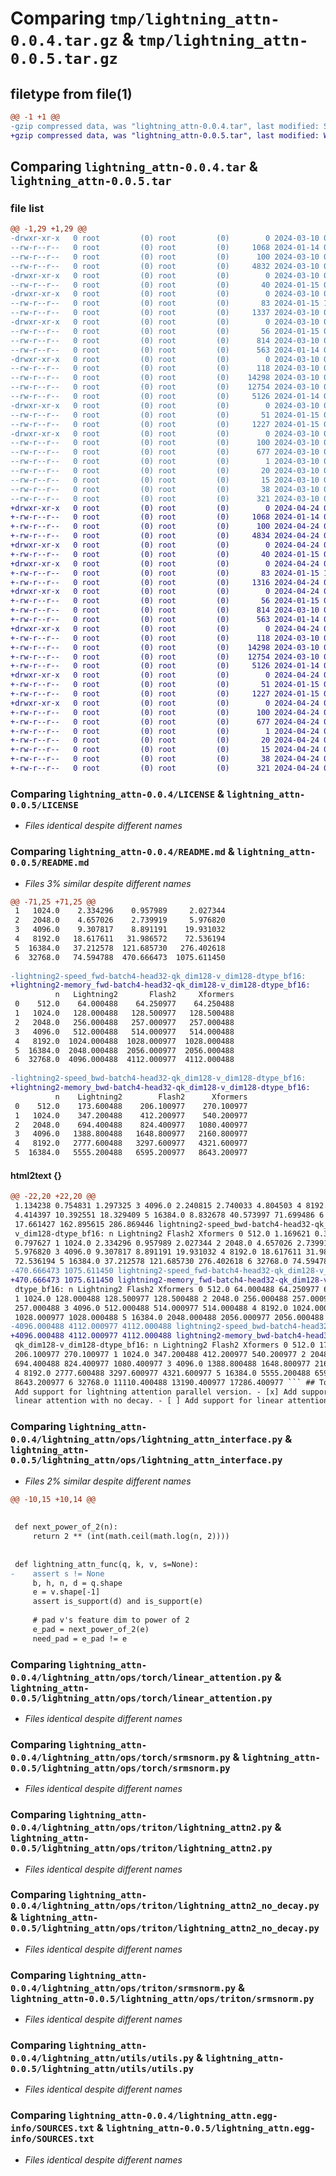 # Comparing `tmp/lightning_attn-0.0.4.tar.gz` & `tmp/lightning_attn-0.0.5.tar.gz`

## filetype from file(1)

```diff
@@ -1 +1 @@
-gzip compressed data, was "lightning_attn-0.0.4.tar", last modified: Sun Mar 10 07:14:01 2024, max compression
+gzip compressed data, was "lightning_attn-0.0.5.tar", last modified: Wed Apr 24 07:43:19 2024, max compression
```

## Comparing `lightning_attn-0.0.4.tar` & `lightning_attn-0.0.5.tar`

### file list

```diff
@@ -1,29 +1,29 @@
-drwxr-xr-x   0 root         (0) root         (0)        0 2024-03-10 07:14:01.503208 lightning_attn-0.0.4/
--rw-r--r--   0 root         (0) root         (0)     1068 2024-01-14 03:16:35.000000 lightning_attn-0.0.4/LICENSE
--rw-r--r--   0 root         (0) root         (0)      100 2024-03-10 07:14:01.500437 lightning_attn-0.0.4/PKG-INFO
--rw-r--r--   0 root         (0) root         (0)     4832 2024-03-10 07:12:13.000000 lightning_attn-0.0.4/README.md
-drwxr-xr-x   0 root         (0) root         (0)        0 2024-03-10 07:14:01.345283 lightning_attn-0.0.4/lightning_attn/
--rw-r--r--   0 root         (0) root         (0)       40 2024-01-15 08:41:10.000000 lightning_attn-0.0.4/lightning_attn/__init__.py
-drwxr-xr-x   0 root         (0) root         (0)        0 2024-03-10 07:14:01.406719 lightning_attn-0.0.4/lightning_attn/ops/
--rw-r--r--   0 root         (0) root         (0)       83 2024-01-15 13:41:41.000000 lightning_attn-0.0.4/lightning_attn/ops/__init__.py
--rw-r--r--   0 root         (0) root         (0)     1337 2024-03-10 06:35:56.000000 lightning_attn-0.0.4/lightning_attn/ops/lightning_attn_interface.py
-drwxr-xr-x   0 root         (0) root         (0)        0 2024-03-10 07:14:01.434505 lightning_attn-0.0.4/lightning_attn/ops/torch/
--rw-r--r--   0 root         (0) root         (0)       56 2024-01-15 08:26:56.000000 lightning_attn-0.0.4/lightning_attn/ops/torch/__init__.py
--rw-r--r--   0 root         (0) root         (0)      814 2024-03-10 06:38:10.000000 lightning_attn-0.0.4/lightning_attn/ops/torch/linear_attention.py
--rw-r--r--   0 root         (0) root         (0)      563 2024-01-14 05:21:48.000000 lightning_attn-0.0.4/lightning_attn/ops/torch/srmsnorm.py
-drwxr-xr-x   0 root         (0) root         (0)        0 2024-03-10 07:14:01.471657 lightning_attn-0.0.4/lightning_attn/ops/triton/
--rw-r--r--   0 root         (0) root         (0)      118 2024-03-10 06:30:03.000000 lightning_attn-0.0.4/lightning_attn/ops/triton/__init__.py
--rw-r--r--   0 root         (0) root         (0)    14298 2024-03-10 06:05:11.000000 lightning_attn-0.0.4/lightning_attn/ops/triton/lightning_attn2.py
--rw-r--r--   0 root         (0) root         (0)    12754 2024-03-10 07:12:53.000000 lightning_attn-0.0.4/lightning_attn/ops/triton/lightning_attn2_no_decay.py
--rw-r--r--   0 root         (0) root         (0)     5126 2024-01-14 03:16:23.000000 lightning_attn-0.0.4/lightning_attn/ops/triton/srmsnorm.py
-drwxr-xr-x   0 root         (0) root         (0)        0 2024-03-10 07:14:01.489326 lightning_attn-0.0.4/lightning_attn/utils/
--rw-r--r--   0 root         (0) root         (0)       51 2024-01-15 09:09:20.000000 lightning_attn-0.0.4/lightning_attn/utils/__init__.py
--rw-r--r--   0 root         (0) root         (0)     1227 2024-01-15 09:20:33.000000 lightning_attn-0.0.4/lightning_attn/utils/utils.py
-drwxr-xr-x   0 root         (0) root         (0)        0 2024-03-10 07:14:01.389147 lightning_attn-0.0.4/lightning_attn.egg-info/
--rw-r--r--   0 root         (0) root         (0)      100 2024-03-10 07:14:00.000000 lightning_attn-0.0.4/lightning_attn.egg-info/PKG-INFO
--rw-r--r--   0 root         (0) root         (0)      677 2024-03-10 07:14:01.000000 lightning_attn-0.0.4/lightning_attn.egg-info/SOURCES.txt
--rw-r--r--   0 root         (0) root         (0)        1 2024-03-10 07:14:00.000000 lightning_attn-0.0.4/lightning_attn.egg-info/dependency_links.txt
--rw-r--r--   0 root         (0) root         (0)       20 2024-03-10 07:14:00.000000 lightning_attn-0.0.4/lightning_attn.egg-info/requires.txt
--rw-r--r--   0 root         (0) root         (0)       15 2024-03-10 07:14:00.000000 lightning_attn-0.0.4/lightning_attn.egg-info/top_level.txt
--rw-r--r--   0 root         (0) root         (0)       38 2024-03-10 07:14:01.504823 lightning_attn-0.0.4/setup.cfg
--rw-r--r--   0 root         (0) root         (0)      321 2024-03-10 07:13:41.000000 lightning_attn-0.0.4/setup.py
+drwxr-xr-x   0 root         (0) root         (0)        0 2024-04-24 07:43:19.159625 lightning_attn-0.0.5/
+-rw-r--r--   0 root         (0) root         (0)     1068 2024-01-14 03:16:35.000000 lightning_attn-0.0.5/LICENSE
+-rw-r--r--   0 root         (0) root         (0)      100 2024-04-24 07:43:19.152460 lightning_attn-0.0.5/PKG-INFO
+-rw-r--r--   0 root         (0) root         (0)     4834 2024-04-24 07:33:40.000000 lightning_attn-0.0.5/README.md
+drwxr-xr-x   0 root         (0) root         (0)        0 2024-04-24 07:43:18.763290 lightning_attn-0.0.5/lightning_attn/
+-rw-r--r--   0 root         (0) root         (0)       40 2024-01-15 08:41:10.000000 lightning_attn-0.0.5/lightning_attn/__init__.py
+drwxr-xr-x   0 root         (0) root         (0)        0 2024-04-24 07:43:18.909502 lightning_attn-0.0.5/lightning_attn/ops/
+-rw-r--r--   0 root         (0) root         (0)       83 2024-01-15 13:41:41.000000 lightning_attn-0.0.5/lightning_attn/ops/__init__.py
+-rw-r--r--   0 root         (0) root         (0)     1316 2024-04-24 07:37:19.000000 lightning_attn-0.0.5/lightning_attn/ops/lightning_attn_interface.py
+drwxr-xr-x   0 root         (0) root         (0)        0 2024-04-24 07:43:18.988762 lightning_attn-0.0.5/lightning_attn/ops/torch/
+-rw-r--r--   0 root         (0) root         (0)       56 2024-01-15 08:26:56.000000 lightning_attn-0.0.5/lightning_attn/ops/torch/__init__.py
+-rw-r--r--   0 root         (0) root         (0)      814 2024-03-10 06:38:10.000000 lightning_attn-0.0.5/lightning_attn/ops/torch/linear_attention.py
+-rw-r--r--   0 root         (0) root         (0)      563 2024-01-14 05:21:48.000000 lightning_attn-0.0.5/lightning_attn/ops/torch/srmsnorm.py
+drwxr-xr-x   0 root         (0) root         (0)        0 2024-04-24 07:43:19.080083 lightning_attn-0.0.5/lightning_attn/ops/triton/
+-rw-r--r--   0 root         (0) root         (0)      118 2024-03-10 06:30:03.000000 lightning_attn-0.0.5/lightning_attn/ops/triton/__init__.py
+-rw-r--r--   0 root         (0) root         (0)    14298 2024-03-10 06:05:11.000000 lightning_attn-0.0.5/lightning_attn/ops/triton/lightning_attn2.py
+-rw-r--r--   0 root         (0) root         (0)    12754 2024-03-10 07:12:53.000000 lightning_attn-0.0.5/lightning_attn/ops/triton/lightning_attn2_no_decay.py
+-rw-r--r--   0 root         (0) root         (0)     5126 2024-01-14 03:16:23.000000 lightning_attn-0.0.5/lightning_attn/ops/triton/srmsnorm.py
+drwxr-xr-x   0 root         (0) root         (0)        0 2024-04-24 07:43:19.127330 lightning_attn-0.0.5/lightning_attn/utils/
+-rw-r--r--   0 root         (0) root         (0)       51 2024-01-15 09:09:20.000000 lightning_attn-0.0.5/lightning_attn/utils/__init__.py
+-rw-r--r--   0 root         (0) root         (0)     1227 2024-01-15 09:20:33.000000 lightning_attn-0.0.5/lightning_attn/utils/utils.py
+drwxr-xr-x   0 root         (0) root         (0)        0 2024-04-24 07:43:18.867561 lightning_attn-0.0.5/lightning_attn.egg-info/
+-rw-r--r--   0 root         (0) root         (0)      100 2024-04-24 07:43:18.000000 lightning_attn-0.0.5/lightning_attn.egg-info/PKG-INFO
+-rw-r--r--   0 root         (0) root         (0)      677 2024-04-24 07:43:18.000000 lightning_attn-0.0.5/lightning_attn.egg-info/SOURCES.txt
+-rw-r--r--   0 root         (0) root         (0)        1 2024-04-24 07:43:18.000000 lightning_attn-0.0.5/lightning_attn.egg-info/dependency_links.txt
+-rw-r--r--   0 root         (0) root         (0)       20 2024-04-24 07:43:18.000000 lightning_attn-0.0.5/lightning_attn.egg-info/requires.txt
+-rw-r--r--   0 root         (0) root         (0)       15 2024-04-24 07:43:18.000000 lightning_attn-0.0.5/lightning_attn.egg-info/top_level.txt
+-rw-r--r--   0 root         (0) root         (0)       38 2024-04-24 07:43:19.163847 lightning_attn-0.0.5/setup.cfg
+-rw-r--r--   0 root         (0) root         (0)      321 2024-04-24 07:42:29.000000 lightning_attn-0.0.5/setup.py
```

### Comparing `lightning_attn-0.0.4/LICENSE` & `lightning_attn-0.0.5/LICENSE`

 * *Files identical despite different names*

### Comparing `lightning_attn-0.0.4/README.md` & `lightning_attn-0.0.5/README.md`

 * *Files 3% similar despite different names*

```diff
@@ -71,25 +71,25 @@
 1   1024.0    2.334296    0.957989     2.027344
 2   2048.0    4.657026    2.739919     5.976820
 3   4096.0    9.307817    8.891191    19.931032
 4   8192.0   18.617611   31.986572    72.536194
 5  16384.0   37.212578  121.685730   276.402618
 6  32768.0   74.594788  470.666473  1075.611450
 
-lightning2-speed_fwd-batch4-head32-qk_dim128-v_dim128-dtype_bf16:
+lightning2-memory_fwd-batch4-head32-qk_dim128-v_dim128-dtype_bf16:
          n   Lightning2       Flash2     Xformers
 0    512.0    64.000488    64.250977    64.250488
 1   1024.0   128.000488   128.500977   128.500488
 2   2048.0   256.000488   257.000977   257.000488
 3   4096.0   512.000488   514.000977   514.000488
 4   8192.0  1024.000488  1028.000977  1028.000488
 5  16384.0  2048.000488  2056.000977  2056.000488
 6  32768.0  4096.000488  4112.000977  4112.000488
 
-lightning2-speed_bwd-batch4-head32-qk_dim128-v_dim128-dtype_bf16:
+lightning2-memory_bwd-batch4-head32-qk_dim128-v_dim128-dtype_bf16:
          n    Lightning2        Flash2      Xformers
 0    512.0    173.600488    206.100977    270.100977
 1   1024.0    347.200488    412.200977    540.200977
 2   2048.0    694.400488    824.400977   1080.400977
 3   4096.0   1388.800488   1648.800977   2160.800977
 4   8192.0   2777.600488   3297.600977   4321.600977
 5  16384.0   5555.200488   6595.200977   8643.200977
```

#### html2text {}

```diff
@@ -22,20 +22,20 @@
 1.134238 0.754831 1.297325 3 4096.0 2.240815 2.740033 4.804503 4 8192.0
 4.414397 10.392551 18.329409 5 16384.0 8.832678 40.573997 71.699486 6 32768.0
 17.661427 162.895615 286.869446 lightning2-speed_bwd-batch4-head32-qk_dim128-
 v_dim128-dtype_bf16: n Lightning2 Flash2 Xformers 0 512.0 1.169621 0.397422
 0.797627 1 1024.0 2.334296 0.957989 2.027344 2 2048.0 4.657026 2.739919
 5.976820 3 4096.0 9.307817 8.891191 19.931032 4 8192.0 18.617611 31.986572
 72.536194 5 16384.0 37.212578 121.685730 276.402618 6 32768.0 74.594788
-470.666473 1075.611450 lightning2-speed_fwd-batch4-head32-qk_dim128-v_dim128-
+470.666473 1075.611450 lightning2-memory_fwd-batch4-head32-qk_dim128-v_dim128-
 dtype_bf16: n Lightning2 Flash2 Xformers 0 512.0 64.000488 64.250977 64.250488
 1 1024.0 128.000488 128.500977 128.500488 2 2048.0 256.000488 257.000977
 257.000488 3 4096.0 512.000488 514.000977 514.000488 4 8192.0 1024.000488
 1028.000977 1028.000488 5 16384.0 2048.000488 2056.000977 2056.000488 6 32768.0
-4096.000488 4112.000977 4112.000488 lightning2-speed_bwd-batch4-head32-
+4096.000488 4112.000977 4112.000488 lightning2-memory_bwd-batch4-head32-
 qk_dim128-v_dim128-dtype_bf16: n Lightning2 Flash2 Xformers 0 512.0 173.600488
 206.100977 270.100977 1 1024.0 347.200488 412.200977 540.200977 2 2048.0
 694.400488 824.400977 1080.400977 3 4096.0 1388.800488 1648.800977 2160.800977
 4 8192.0 2777.600488 3297.600977 4321.600977 5 16384.0 5555.200488 6595.200977
 8643.200977 6 32768.0 11110.400488 13190.400977 17286.400977 ``` ## Todo - [ ]
 Add support for lightning attention parallel version. - [x] Add support for
 linear attention with no decay. - [ ] Add support for linear attention with
```

### Comparing `lightning_attn-0.0.4/lightning_attn/ops/lightning_attn_interface.py` & `lightning_attn-0.0.5/lightning_attn/ops/lightning_attn_interface.py`

 * *Files 2% similar despite different names*

```diff
@@ -10,15 +10,14 @@
 
 
 def next_power_of_2(n):
     return 2 ** (int(math.ceil(math.log(n, 2))))
 
 
 def lightning_attn_func(q, k, v, s=None):
-    assert s != None
     b, h, n, d = q.shape
     e = v.shape[-1]
     assert is_support(d) and is_support(e)
 
     # pad v's feature dim to power of 2
     e_pad = next_power_of_2(e)
     need_pad = e_pad != e
```

### Comparing `lightning_attn-0.0.4/lightning_attn/ops/torch/linear_attention.py` & `lightning_attn-0.0.5/lightning_attn/ops/torch/linear_attention.py`

 * *Files identical despite different names*

### Comparing `lightning_attn-0.0.4/lightning_attn/ops/torch/srmsnorm.py` & `lightning_attn-0.0.5/lightning_attn/ops/torch/srmsnorm.py`

 * *Files identical despite different names*

### Comparing `lightning_attn-0.0.4/lightning_attn/ops/triton/lightning_attn2.py` & `lightning_attn-0.0.5/lightning_attn/ops/triton/lightning_attn2.py`

 * *Files identical despite different names*

### Comparing `lightning_attn-0.0.4/lightning_attn/ops/triton/lightning_attn2_no_decay.py` & `lightning_attn-0.0.5/lightning_attn/ops/triton/lightning_attn2_no_decay.py`

 * *Files identical despite different names*

### Comparing `lightning_attn-0.0.4/lightning_attn/ops/triton/srmsnorm.py` & `lightning_attn-0.0.5/lightning_attn/ops/triton/srmsnorm.py`

 * *Files identical despite different names*

### Comparing `lightning_attn-0.0.4/lightning_attn/utils/utils.py` & `lightning_attn-0.0.5/lightning_attn/utils/utils.py`

 * *Files identical despite different names*

### Comparing `lightning_attn-0.0.4/lightning_attn.egg-info/SOURCES.txt` & `lightning_attn-0.0.5/lightning_attn.egg-info/SOURCES.txt`

 * *Files identical despite different names*

